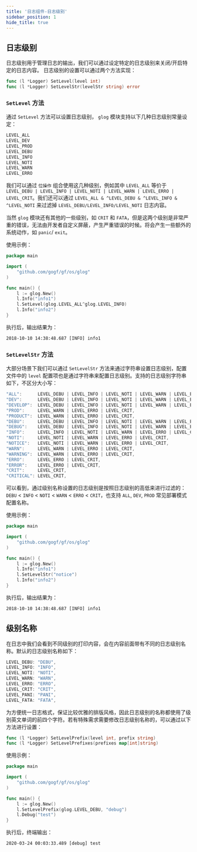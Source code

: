 ```yaml
---
title: '日志组件-日志级别'
sidebar_position: 1
hide_title: true
---
```


## 日志级别

日志级别用于管理日志的输出，我们可以通过设定特定的日志级别来关闭/开启特定的日志内容。 日志级别的设置可以通过两个方法实现：

```go
func (l *Logger) SetLevel(level int)
func (l *Logger) SetLevelStr(levelStr string) error

```

### `SetLevel` 方法

通过 `SetLevel` 方法可以设置日志级别， `glog` 模块支持以下几种日志级别常量设定：

```go
LEVEL_ALL
LEVEL_DEV
LEVEL_PROD
LEVEL_DEBU
LEVEL_INFO
LEVEL_NOTI
LEVEL_WARN
LEVEL_ERRO

```

我们可以通过 `位操作` 组合使用这几种级别，例如其中 `LEVEL_ALL` 等价于 `LEVEL_DEBU | LEVEL_INFO | LEVEL_NOTI | LEVEL_WARN | LEVEL_ERRO | LEVEL_CRIT`。我们还可以通过 `LEVEL_ALL & ^LEVEL_DEBU & ^LEVEL_INFO & ^LEVEL_NOTI` 来过滤掉 `LEVEL_DEBU/LEVEL_INFO/LEVEL_NOTI` 日志内容。

当然 `glog` 模块还有其他的一些级别，如 `CRIT` 和 `FATA`，但是这两个级别是非常严重的错误，无法由开发者自定义屏蔽，产生严重错误的时候。将会产生一些额外的系统动作，如 `panic`/ `exit`。

使用示例：

```go
package main

import (
    "github.com/gogf/gf/os/glog"
)

func main() {
    l := glog.New()
    l.Info("info1")
    l.SetLevel(glog.LEVEL_ALL^glog.LEVEL_INFO)
    l.Info("info2")
}

```

执行后，输出结果为：

```html
2018-10-10 14:38:48.687 [INFO] info1

```

### `SetLevelStr` 方法

大部分场景下我们可以通过 `SetLevelStr` 方法来通过字符串设置日志级别，配置文件中的 `level` 配置项也是通过字符串来配置日志级别。支持的日志级别字符串如下，不区分大小写：

```go
"ALL":      LEVEL_DEBU | LEVEL_INFO | LEVEL_NOTI | LEVEL_WARN | LEVEL_ERRO | LEVEL_CRIT,
"DEV":      LEVEL_DEBU | LEVEL_INFO | LEVEL_NOTI | LEVEL_WARN | LEVEL_ERRO | LEVEL_CRIT,
"DEVELOP":  LEVEL_DEBU | LEVEL_INFO | LEVEL_NOTI | LEVEL_WARN | LEVEL_ERRO | LEVEL_CRIT,
"PROD":     LEVEL_WARN | LEVEL_ERRO | LEVEL_CRIT,
"PRODUCT":  LEVEL_WARN | LEVEL_ERRO | LEVEL_CRIT,
"DEBU":     LEVEL_DEBU | LEVEL_INFO | LEVEL_NOTI | LEVEL_WARN | LEVEL_ERRO | LEVEL_CRIT,
"DEBUG":    LEVEL_DEBU | LEVEL_INFO | LEVEL_NOTI | LEVEL_WARN | LEVEL_ERRO | LEVEL_CRIT,
"INFO":     LEVEL_INFO | LEVEL_NOTI | LEVEL_WARN | LEVEL_ERRO | LEVEL_CRIT,
"NOTI":     LEVEL_NOTI | LEVEL_WARN | LEVEL_ERRO | LEVEL_CRIT,
"NOTICE":   LEVEL_NOTI | LEVEL_WARN | LEVEL_ERRO | LEVEL_CRIT,
"WARN":     LEVEL_WARN | LEVEL_ERRO | LEVEL_CRIT,
"WARNING":  LEVEL_WARN | LEVEL_ERRO | LEVEL_CRIT,
"ERRO":     LEVEL_ERRO | LEVEL_CRIT,
"ERROR":    LEVEL_ERRO | LEVEL_CRIT,
"CRIT":     LEVEL_CRIT,
"CRITICAL": LEVEL_CRIT,

```

可以看到，通过级别名称设置的日志级别是按照日志级别的高低来进行过滤的： `DEBU` < `INFO` < `NOTI` < `WARN` < `ERRO` < `CRIT`，也支持 `ALL`, `DEV`, `PROD` 常见部署模式配置名称。

使用示例：

```go
package main

import (
    "github.com/gogf/gf/os/glog"
)

func main() {
    l := glog.New()
    l.Info("info1")
    l.SetLevelStr("notice")
    l.Info("info2")
}

```

执行后，输出结果为：

```html
2018-10-10 14:38:48.687 [INFO] info1

```

## 级别名称

在日志中我们会看到不同级别的打印内容，会在内容前面带有不同的日志级别名称。默认的日志级别名称如下：

```go
LEVEL_DEBU: "DEBU",
LEVEL_INFO: "INFO",
LEVEL_NOTI: "NOTI",
LEVEL_WARN: "WARN",
LEVEL_ERRO: "ERRO",
LEVEL_CRIT: "CRIT",
LEVEL_PANI: "PANI",
LEVEL_FATA: "FATA",

```

为方便统一日志格式，保证比较优雅的排版风格，因此日志级别的名称都使用了级别英文单词的前四个字符。若有特殊需求需要修改日志级别名称的，可以通过以下方法进行设置：

```go
func (l *Logger) SetLevelPrefix(level int, prefix string)
func (l *Logger) SetLevelPrefixes(prefixes map[int]string)

```

使用示例：

```go
package main

import (
	"github.com/gogf/gf/os/glog"
)

func main() {
	l := glog.New()
	l.SetLevelPrefix(glog.LEVEL_DEBU, "debug")
	l.Debug("test")
}

```

执行后，终端输出：

```undefined
2020-03-24 00:03:33.489 [debug] test

```